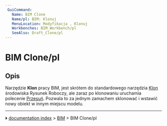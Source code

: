 ```yaml
---
 GuiCommand:
   Name: BIM Clone
   Name/pl: BIM: Klonuj
   MenuLocation: Modyfikacja , Klonuj
   Workbenches: BIM_Workbench/pl
   SeeAlso: Draft_Clone/pl
---
```


# BIM Clone/pl



## Opis

Narzędzie **Klon** pracy BIM, jest skrótem do standardowego narzędzia [Klon](Draft_Clone/pl.md) środowiska Rysunek Roboczy, ale zaraz po klonowaniu uruchamia polecenie [Przesuń](Draft_Move/pl.md). Pozwala to za jednym zamachem sklonować i wstawić nowy obiekt w innym miejscu modelu.



---
⏵ [documentation index](../README.md) > [BIM](BIM_Workbench.md) > BIM Clone/pl
